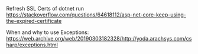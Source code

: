 Refresh SSL Certs of dotnet run
https://stackoverflow.com/questions/64618112/asp-net-core-keep-using-the-expired-certificate

When and why to use Exceptions:
https://web.archive.org/web/20190303182328/http://yoda.arachsys.com/csharp/exceptions.html
